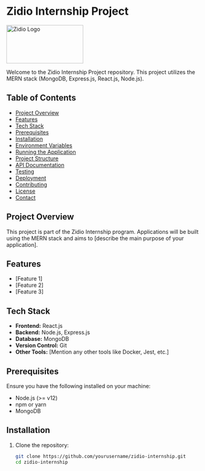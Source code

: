 # Zidio Internship Project

<img src="https://zidio.in/img/logo2.png" alt="Zidio Logo" width="200" height="100">

Welcome to the Zidio Internship Project repository. This project utilizes the MERN stack (MongoDB, Express.js, React.js, Node.js).

## Table of Contents

- [Project Overview](#project-overview)
- [Features](#features)
- [Tech Stack](#tech-stack)
- [Prerequisites](#prerequisites)
- [Installation](#installation)
- [Environment Variables](#environment-variables)
- [Running the Application](#running-the-application)
- [Project Structure](#project-structure)
- [API Documentation](#api-documentation)
- [Testing](#testing)
- [Deployment](#deployment)
- [Contributing](#contributing)
- [License](#license)
- [Contact](#contact)

## Project Overview

This project is part of the Zidio Internship program. Applications will be built using the MERN stack and aims to [describe the main purpose of your application].

## Features

- [Feature 1]
- [Feature 2]
- [Feature 3]

## Tech Stack

- **Frontend:** React.js
- **Backend:** Node.js, Express.js
- **Database:** MongoDB
- **Version Control:** Git
- **Other Tools:** [Mention any other tools like Docker, Jest, etc.]

## Prerequisites

Ensure you have the following installed on your machine:

- Node.js (>= v12)
- npm or yarn
- MongoDB

## Installation

1. Clone the repository:
   ```bash
   git clone https://github.com/yourusername/zidio-internship.git
   cd zidio-internship
   ```
